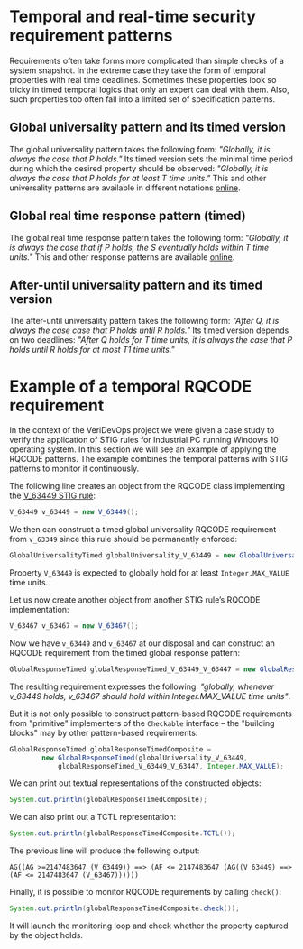 # Temporal and real-time security requirement patterns

Requirements often take forms more complicated than simple checks of a system snapshot.
In the extreme case they take the form of temporal properties with real time deadlines.
Sometimes these properties look so tricky in timed temporal logics that only an expert can deal with them.
Also, such properties too often fall into a limited set of specification patterns.

## Global universality pattern and its timed version

The global universality pattern takes the following form: *"Globally, it is always the case that P holds."*
Its timed version sets the minimal time period during which the desired property should be observed: *"Globally, it is always the case that P holds for at least T time units."*
This and other universality patterns are available in different notations [online](https://people.cs.ksu.edu/~dwyer/SPAT/universality.html).

## Global real time response pattern (timed)

The global real time response pattern takes the following form: *"Globally, it is always the case that if P holds, the S eventually holds within T time units."*
This and other response patterns are available [online](https://matthewbdwyer.github.io/psp/patterns/response.html).

## After-until universality pattern and its timed version

The after-until universality pattern takes the following form: *"After Q, it is always the case case that P holds until R holds."*
Its timed version depends on two deadlines: *"After Q holds for T time units, it is always the case that P holds until R holds for at most T1 time units."*

# Example of a temporal RQCODE requirement

In the context of the VeriDevOps project we were given a case study to verify the application of STIG rules for Industrial PC running Windows 10 operating system.
In this section we will see an example of applying the RQCODE patterns.
The example combines the temporal patterns with STIG patterns to monitor it continuously.

The following line creates an object from the RQCODE class implementing the [V_63449 STIG rule](https://www.stigviewer.com/stig/windows_10/2016-06-08/finding/V-63449):
```java
V_63449 v_63449 = new V_63449();
```
We then can construct a timed global universality RQCODE requirement from `v_63349` since this rule should be permanently enforced:
```java
GlobalUniversalityTimed globalUniversality_V_63449 = new GlobalUniversalityTimed(v_63449, Integer.MAX_VALUE);
```
Property `V_63449` is expected to globally hold for at least `Integer.MAX_VALUE` time units.

Let us now create another object from another STIG rule’s RQCODE implementation:
```java
V_63467 v_63467 = new V_63467();
```
Now we have `v_63449` and `v_63467` at our disposal and can construct an RQCODE requirement from the timed global response pattern:
```java
GlobalResponseTimed globalResponseTimed_V_63449_V_63447 = new GlobalResponseTimed(v_63449, v_63467, Integer.MAX_VALUE);
```
The resulting requirement expresses the following: *"globally, whenever v_63449 holds, v_63467 should hold within Integer.MAX_VALUE time units"*.

But it is not only possible to construct pattern-based RQCODE requirements from "primitive" implementers of the `Checkable` interface – the "building blocks" may by other pattern-based requirements:
```java
GlobalResponseTimed globalResponseTimedComposite =
    	new GlobalResponseTimed(globalUniversality_V_63449,
           	globalResponseTimed_V_63449_V_63447, Integer.MAX_VALUE);
```
We can print out textual representations of the constructed objects:
```java
System.out.println(globalResponseTimedComposite);
```
We can also print out a TCTL representation:
```java
System.out.println(globalResponseTimedComposite.TCTL());
```
The previous line will produce the following output:
```
AG((AG >=2147483647 (V_63449)) ==> (AF <= 2147483647 (AG((V_63449) ==> (AF <= 2147483647 (V_63467))))))
```
Finally, it is possible to monitor RQCODE requirements by calling `check()`:
```java
System.out.println(globalResponseTimedComposite.check());
```
It will launch the monitoring loop and check whether the property captured by the object holds.
